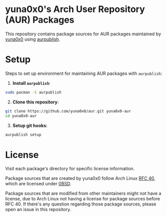 # yuna0x0's Arch User Repository (AUR) Packages
This repository contains package sources for AUR packages maintained by [yuna0x0](https://aur.archlinux.org/packages?K=yuna0x0&SeB=m) using [aurpublish](https://github.com/eli-schwartz/aurpublish).

# Setup
Steps to set up environment for maintaining AUR packages with `aurpublish`:

1. **Install `aurpublish`**:
```bash
sudo pacman -S aurpublish
```

2. **Clone this repository**:
```bash
git clone https://github.com/yuna0x0/aur.git yuna0x0-aur
cd yuna0x0-aur
```

3. **Setup git hooks**:
```bash
aurpublish setup
```

# License
Visit each package's directory for specific license information.

Package sources that are created by yuna0x0 follow Arch Linux [RFC 40](https://rfc.archlinux.page/0040-license-package-sources/), which are licensed under [0BSD](https://spdx.org/licenses/0BSD.html).

Package sources that are modified from other maintainers might not have a license, due to Arch Linux not having a license for package sources before RFC 40. If there's any question regarding those package sources, please open an issue in this repository.
